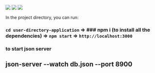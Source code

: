 <img src = "https://i.ibb.co/DKMZryD/Screenshot-124.png">

<img src = "https://i.ibb.co/Kj5Pfhp/Screenshot-125.png">

<img src = "https://i.ibb.co/k11xP2R/Screenshot-126.png">

In the project directory, you can run:


### `cd user-directory-application` => ### npm i (to install all the dependencies) => `npm start` => `http://localhost:3000`

### to start json server
## json-server --watch db.json --port 8900


